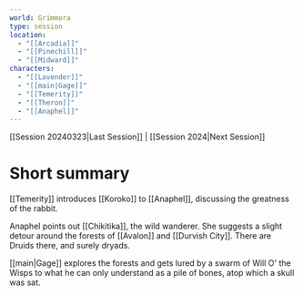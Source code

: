 ```yaml
---
world: Grimmora
type: session
location:
  - "[[Arcadia]]"
  - "[[Pinechill]]"
  - "[[Midward]]"
characters:
  - "[[Lavender]]"
  - "[[main|Gage]]"
  - "[[Temerity]]"
  - "[[Theron]]"
  - "[[Anaphel]]"
---
```

 [[Session 20240323|Last Session]] | [[Session 2024|Next Session]]
# Short summary
[[Temerity]] introduces [[Koroko]] to [[Anaphel]], discussing the greatness of the rabbit.

Anaphel points out [[Chikitika]], the wild wanderer. She suggests a slight detour around the forests of [[Avalon]] and [[Durvish City]]. There are Druids there, and surely dryads.

[[main|Gage]] explores the forests and gets lured by a swarm of Will O' the Wisps to what he can only understand as a pile of bones, atop which a skull was sat. 